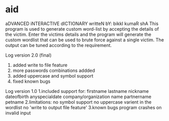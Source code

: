 # aid
aDVANCED iNTERACTIVE dICTIONARY
writteN bY: bikkI kumaR shA
This program is used to generate custom word-list by accepting the details of the victim.
Enter the victims details and the program will generate the custom wordlist that can be used to brute force against a single victim.
The output can be tuned according to the requirement.

Log version 2.0 (final)
1. added write to file feature
2. more passwords combinations addded
3. added uppercase and symbol support
4. fixed known bugs


Log version 1.0
1.included support for:
  firstname
  lastname
  nickname
  dateofbirth
  anyspecialdate
  company/organization name
  partnername
  petname
2.limitations:
  no symbol support
  no uppercase varient in the wordlist
  no 'write to output file feature'
3.known bugs
  program crashes on invalid input
  



